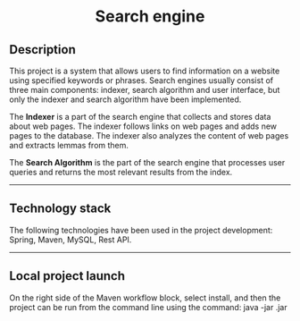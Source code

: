 <h1 align="center">Search engine</h1>
<h2>Description</h2>

This project is a system that allows users to find information on a website using specified keywords or phrases.
Search engines usually consist of three main components: indexer, search algorithm and user interface, but only the indexer and search algorithm have been implemented.

The <b>Indexer</b> is a part of the search engine that collects and stores data about web pages. The indexer follows links on web pages and adds new pages to the database. The indexer also analyzes the content of web pages and extracts lemmas from them.

The <b>Search Algorithm</b> is the part of the search engine that processes user queries and returns the most relevant results from the index. 

---

<h2>Technology stack</h2>

The following technologies have been used in the project development: Spring, Maven, MySQL, Rest API.

---

<h2>Local project launch</h2>

On the right side of the Maven workflow block, select install, and then the project can be run from the command line using the command: java -jar <jar-file-name>.jar
